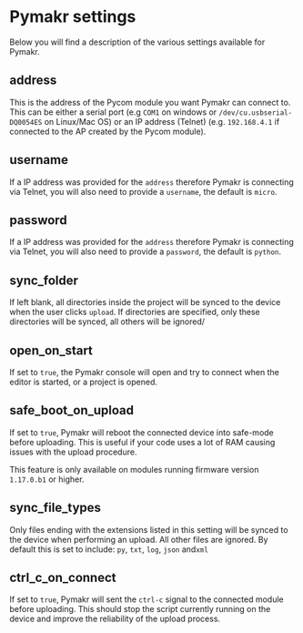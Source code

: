 # Pymakr settings

Below you will find a description of the various settings available for Pymakr.

## address
This is the address of the Pycom module you want Pymakr can connect to. This
can be either a serial port (e.g `COM1` on windows or `/dev/cu.usbserial-DQ0054ES`
on Linux/Mac OS) or an IP address (Telnet) (e.g. `192.168.4.1` if connected
to the AP created by the Pycom module).

## username
If a IP address was provided for the `address` therefore Pymakr is connecting
via Telnet, you will also need to provide a `username`, the default is `micro`.

## password
If a IP address was provided for the `address` therefore Pymakr is connecting
via Telnet, you will also need to provide a `password`, the default is `python`.

## sync_folder
If left blank, all directories inside the project will be synced to the device
when the user clicks `upload`. If directories are specified, only these
directories will be synced, all others will be ignored/

## open_on_start
If set to `true`, the Pymakr console will open and try to connect when the
editor is started, or a project is opened.

## safe_boot_on_upload
If set to `true`, Pymakr will reboot the connected device into safe-mode before
uploading. This is useful if your code uses a lot of RAM causing issues with the
upload procedure.

This feature is only available on modules running firmware version `1.17.0.b1`
or higher.

## sync_file_types
Only files ending with the extensions listed in this setting will be synced to
the device when performing an upload. All other files are ignored. By default
this is set to include: `py`, `txt`, `log`, `json` and`xml`

## ctrl_c_on_connect
If set to `true`, Pymakr will sent the `ctrl-c` signal to the connected module
before uploading. This should stop the script currently running on the device
and improve the reliability of the upload process.
